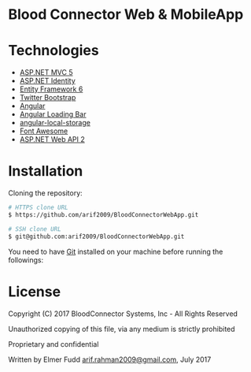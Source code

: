 # Blood Connector Web & MobileApp

# Technologies

* [ASP.NET MVC 5](http://www.asp.net/mvc)
* [ASP.NET Identity](http://www.asp.net/identity)
* [Entity Framework 6](http://www.asp.net/entity-framework)
* [Twitter Bootstrap](http://getbootstrap.com/)
* [Angular](https://angularjs.org/)
* [Angular Loading Bar](http://chieffancypants.github.io/angular-loading-bar/)
* [angular-local-storage](https://github.com/grevory/angular-local-storage)
* [Font Awesome](http://fontawesome.io/)
* [ASP.NET Web API 2](https://www.asp.net/web-api)

# Installation

Cloning the repository:

```bash
# HTTPS clone URL
$ https://github.com/arif2009/BloodConnectorWebApp.git

# SSH clone URL
$ git@github.com:arif2009/BloodConnectorWebApp.git
```

You need to have [Git](https://git-scm.com/) installed on your machine before running the followings:


# License

Copyright (C) 2017 BloodConnector Systems, Inc - All Rights Reserved

Unauthorized copying of this file, via any medium is strictly prohibited

Proprietary and confidential

Written by Elmer Fudd <arif.rahman2009@gmail.com>, July 2017